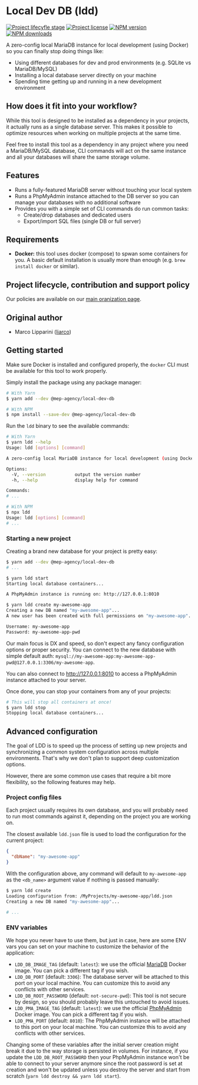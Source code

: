 # Local Dev DB (ldd)

<span class="badge-lifecycle"><a href="https://github.com/mep-agency#lifecycle-policy" title="Check out our lifecycle stages"><img src="https://img.shields.io/badge/lifecycle-experimental-orange" alt="Project lifecyfle stage" /></a></span>
<span class="badge-license"><a href="https://github.com/mep-agency/local-dev-db" title="View this project on GitHub"><img src="https://img.shields.io/github/license/mep-agency/local-dev-db" alt="Project license" /></a></span>
<span class="badge-npmversion"><a href="https://www.npmjs.com/package/@mep-agency/local-dev-db" title="View this project on NPM"><img src="https://img.shields.io/npm/v/%40mep-agency/local-dev-db" alt="NPM version" /></a></span>
<span class="badge-npmdownloads"><a href="https://www.npmjs.com/package/@mep-agency/local-dev-db" title="View this project on NPM"><img src="https://img.shields.io/npm/dt/%40mep-agency/local-dev-db" alt="NPM downloads" /></a></span>

A zero-config local MariaDB instance for local development (using Docker) so you can finally stop doing things like:

- Using different databases for dev and prod environments (e.g. SQLite vs MariaDB/MySQL)
- Installing a local database server directly on your machine
- Spending time getting up and running in a new development environment

## How does it fit into your workflow?

While this tool is designed to be installed as a dependency in your projects, it actually runs as a single database server.
This makes it possible to optimize resources when working on multiple projects at the same time.

Feel free to install this tool as a dependency in any project where you need a MariaDB/MySQL database, CLI commands will act on the same instance and all your databases will share the same storage volume.

## Features

- Runs a fully-featured MariaDB server without touching your local system
- Runs a PhpMyAdmin instance attached to the DB server so you can manage your databases with no additional software
- Provides you with a simple set of CLI commands do run common tasks:
  - Create/drop databases and dedicated users
  - Export/import SQL files (single DB or full server)

## Requirements

- **Docker:** this tool uses docker (compose) to spwan some containers for you. A basic default installation is usually more than enough (e.g. `brew install docker` or similar).

## Project lifecycle, contribution and support policy

Our policies are available on our [main oranization page](https://github.com/mep-agency#projects-lifecycle-contribution-and-support-policy).

## Original author

- Marco Lipparini ([liarco](https://github.com/liarco))

## Getting started

Make sure Docker is installed and configured properly, the `docker` CLI must be available for this tool to work properly.

Simply install the package using any package manager:

```bash
# With Yarn
$ yarn add --dev @mep-agency/local-dev-db

# With NPM
$ npm install --save-dev @mep-agency/local-dev-db
```

Run the `ldd` binary to see the available commands:

```bash
# With Yarn
$ yarn ldd --help
Usage: ldd [options] [command]

A zero-config local MariaDB instance for local development (using Docker)

Options:
  -V, --version           output the version number
  -h, --help              display help for command

Commands:
# ...

# With NPM
$ npx ldd
Usage: ldd [options] [command]
# ...
```

### Starting a new project

Creating a brand new database for your project is pretty easy:

```bash
$ yarn add --dev @mep-agency/local-dev-db
# ...

$ yarn ldd start
Starting local database containers...

A PhpMyAdmin instance is running on: http://127.0.0.1:8010

$ yarn ldd create my-awesome-app
Creating a new DB named "my-awesome-app"...
A new user has been created with full permissions on "my-awesome-app".

Username: my-awesome-app
Password: my-awesome-app-pwd
```

Our main focus is DX and speed, so don't expect any fancy configuration options or proper security. You can connect to the new database with simple default auth: `mysql://my-awesome-app:my-awesome-app-pwd@127.0.0.1:3306/my-awesome-app`.

You can also connect to http://127.0.0.1:8010 to access a PhpMyAdmin instance attached to your server.

Once done, you can stop your containers from any of your projects:

```bash
# This will stop all containers at once!
$ yarn ldd stop
Stopping local database containers...
```

## Advanced configuration

The goal of LDD is to speed up the process of setting up new projects and synchronizing a common system configuration across multiple environments. That's why we don't plan to support deep customization options.

However, there are some common use cases that require a bit more flexibility, so the following features may help.

### Project config files

Each project usually requires its own database, and you will probably need to run most commands against it, depending on the project you are working on.

The closest available `ldd.json` file is used to load the configuration for the current project:

```json
{
  "dbName": "my-awesome-app"
}
```

With the configuration above, any command will default to `my-awesome-app` as the `<db_name>` argument value if nothing is passed manually:

```bash
$ yarn ldd create
Loading configuration from: /MyProjects/my-awesome-app/ldd.json
Creating a new DB named "my-awesome-app"...

# ...
```

### ENV variables

We hope you never have to use them, but just in case, here are some ENV vars you can set on your machine to customize the behavior of the application:

- `LDD_DB_IMAGE_TAG` (default: `latest`): we use the official [MariaDB](https://hub.docker.com/_/mariadb) Docker image. You can pick a different tag if you wish.
- `LDD_DB_PORT` (default: `3306`): The database server will be attached to this port on your local machine. You can customize this to avoid any conflicts with other services.
- `LDD_DB_ROOT_PASSWORD` (default: `not-secure-pwd`): This tool is not secure by design, so you should probably leave this untouched to avoid issues.
- `LDD_PMA_IMAGE_TAG` (default: `latest`): we use the official [PhpMyAdmin](https://hub.docker.com/_/phpmyadmin) Docker image. You can pick a different tag if you wish.
- `LDD_PMA_PORT` (default: `8010`): The PhpMyAdmin instance will be attached to this port on your local machine. You can customize this to avoid any conflicts with other services.

Changing some of these variables after the initial server creation might break it due to the way storage is persisted in volumes. For instance, if you update the `LDD_DB_ROOT_PASSWORD` then your PhpMyAdmin instance won't be able to connect to your server anymore since the root password is set at creation and won't be updated unless you destroy the server and start from scratch (`yarn ldd destroy && yarn ldd start`).
